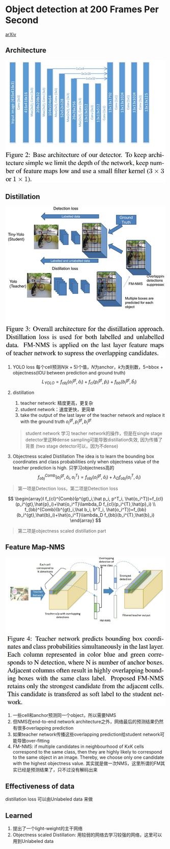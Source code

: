 # Object detection at 200 Frames Per Second
[arXiv](https://arxiv.org/abs/1805.06361)

## Architecture
![arch](./.assets/arch.jpg)

## Distillation
![distillation](./.assets/distillation.jpg)
1. YOLO loss
每个cell预测$N(k+5)$个值，$N$为anchor，$k$为类别数，5=bbox + objectness(IOU between prediction and ground truth)
$$ L_{YOLO}=f_{obj}(o_i^{gt},\hat{o}_i) + f_{cl}(p_i^{gt},\hat{p}_i) + f_{bb}(b_i^{gt},\hat{b}_i)$$

2. distillation
   1. teacher network: 精度更高，更复杂
   2. student network：速度更快，更简单
   3. take the output of the last layer of the teacher network and replace it with the ground truth $o_i^{gt}, p_i^{gt}, b_i^{gt}$
   > student network 学习 teacher network的操作，但是在single stage detector里这种dense sampling可能导致distillation失效, 因为传播了背景 (two stage detector可以，因为不dense)

3. Objectness scaled Distillation
The idea is to learn the bounding box coordinates and class probabilities only when objectness value of the teacher prediction is high. 只学习objectness高的
$$ f_{obj}^{Comb}(o^{gt}_i,\hat o_i, o^T_i)=f_{obj}(o_i^{gt},\hat{o}_i)+\lambda_D f_{obj}(o_i^{T},\hat{o}_i) $$
> 第一项是Detection loss，第二项是Detection loss

$$
\begin{array}l
f_{cl}^{Comb}(p^{gt}_i,\hat p_i, p^T_i, \hat{o_i^T})=f_{cl}(p_i^{gt},\hat{p}_i)+\hat{o_i^T}\lambda_D f_{cl}(p_i^{T},\hat{p}_i) \\
f_{bb}^{Comb}(b^{gt}_i,\hat b_i, b^T_i, \hat{o_i^T})=f_{bb}(b_i^{gt},\hat{b}_i)+\hat{o_i^T}\lambda_D f_{bb}(b_i^{T},\hat{b}_i)
\end{array}
$$
> 第二项是objectness scaled distillation part

## Feature Map-NMS
![fmnms](./.assets/fmnms.jpg)
1. 一些cell和anchor预测同一个object，所以需要NMS
2. 但NMS在end-to-end network architecture之外，网络最后的预测结果仍然有很多overlapping prediction
3. 如果teacher network传播这些overlapping prediction给student network可能导致over-fitting
4. FM-NMS: if multiple candidates in neighbourhood of KxK cells correspond to the same class, then they are highly likely to correspond to the same object in an image. Thereby, we choose only one candidate with the highest objectness value. 其实就是做一次NMS，这里所谓的FM其实已经是预测结果了，只不过没有解码出来

## Effectiveness of data
distillation loss 可以由Unlabeled data 来做

## Learned
1. 提出了一个light-weight的主干网络
2. Objectness scaled Distillation: 用较弱的网络去学习较强的网络，这里可以用到Unlabeled data
